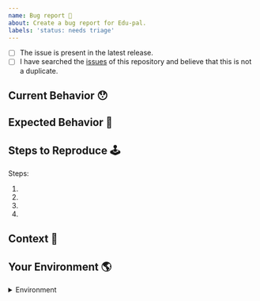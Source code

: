 ```yaml
---
name: Bug report 🐛
about: Create a bug report for Edu-pal.
labels: 'status: needs triage'
---
```


<!-- Provide a general summary of the issue in the Title above -->

<!--
  Thank you very much for contributing to Edu-pal by creating an issue! ❤️
  To avoid duplicate issues we ask you to check off the following list.
-->

<!-- Checked checkbox should look like this: [x] -->

- [ ] The issue is present in the latest release.
- [ ] I have searched the [issues](https://github.com/edu-pal/edupal-gatsby-default-starter) of this repository and believe that this is not a duplicate.

## Current Behavior 😯

<!-- Describe what happens instead of the expected behavior. -->

## Expected Behavior 🤔

<!-- Describe what should happen. -->

## Steps to Reproduce 🕹

<!--
  Provide a link to a live example (you can use codesandbox.io) and an unambiguous set of steps to reproduce this bug.
  Include code to reproduce, if relevant (which it most likely is).

  Issues without some form of live example have a longer response time.
-->

Steps:

1.
2.
3.
4.

## Context 🔦

<!--
  What are you trying to accomplish? How has this issue affected you?
  Providing context helps us come up with a solution that is most useful in the real world.
-->

## Your Environment 🌎

<details>
  <summary>Environment</summary>
  
```
  Don't forget to mention which browser you used.
  Environment infomration goes here
```
</details>
